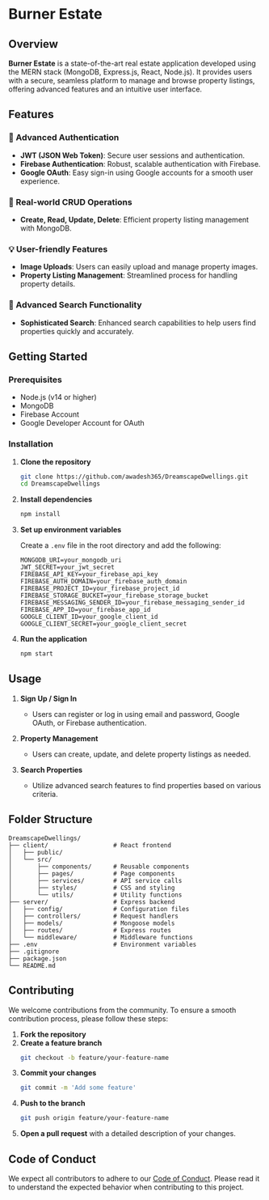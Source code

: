 # Burner Estate

## Overview

**Burner Estate** is a state-of-the-art real estate application developed using the MERN stack (MongoDB, Express.js, React, Node.js). It provides users with a secure, seamless platform to manage and browse property listings, offering advanced features and an intuitive user interface.

## Features

### 🔑 Advanced Authentication

- **JWT (JSON Web Token)**: Secure user sessions and authentication.
- **Firebase Authentication**: Robust, scalable authentication with Firebase.
- **Google OAuth**: Easy sign-in using Google accounts for a smooth user experience.

### 🏡 Real-world CRUD Operations

- **Create, Read, Update, Delete**: Efficient property listing management with MongoDB.

### 💡 User-friendly Features

- **Image Uploads**: Users can easily upload and manage property images.
- **Property Listing Management**: Streamlined process for handling property details.

### 🚀 Advanced Search Functionality

- **Sophisticated Search**: Enhanced search capabilities to help users find properties quickly and accurately.

## Getting Started

### Prerequisites

- Node.js (v14 or higher)
- MongoDB
- Firebase Account
- Google Developer Account for OAuth

### Installation

1. **Clone the repository**

   ```sh
   git clone https://github.com/awadesh365/DreamscapeDwellings.git
   cd DreamscapeDwellings
   ```

2. **Install dependencies**

   ```sh
   npm install
   ```

3. **Set up environment variables**

   Create a `.env` file in the root directory and add the following:

   ```env
   MONGODB_URI=your_mongodb_uri
   JWT_SECRET=your_jwt_secret
   FIREBASE_API_KEY=your_firebase_api_key
   FIREBASE_AUTH_DOMAIN=your_firebase_auth_domain
   FIREBASE_PROJECT_ID=your_firebase_project_id
   FIREBASE_STORAGE_BUCKET=your_firebase_storage_bucket
   FIREBASE_MESSAGING_SENDER_ID=your_firebase_messaging_sender_id
   FIREBASE_APP_ID=your_firebase_app_id
   GOOGLE_CLIENT_ID=your_google_client_id
   GOOGLE_CLIENT_SECRET=your_google_client_secret
   ```

4. **Run the application**
   ```sh
   npm start
   ```

## Usage

1. **Sign Up / Sign In**

   - Users can register or log in using email and password, Google OAuth, or Firebase authentication.

2. **Property Management**

   - Users can create, update, and delete property listings as needed.

3. **Search Properties**
   - Utilize advanced search features to find properties based on various criteria.

## Folder Structure

```plaintext
DreamscapeDwellings/
├── client/                  # React frontend
│   ├── public/
│   └── src/
│       ├── components/      # Reusable components
│       ├── pages/           # Page components
│       ├── services/        # API service calls
│       ├── styles/          # CSS and styling
│       └── utils/           # Utility functions
├── server/                  # Express backend
│   ├── config/              # Configuration files
│   ├── controllers/         # Request handlers
│   ├── models/              # Mongoose models
│   ├── routes/              # Express routes
│   └── middleware/          # Middleware functions
├── .env                     # Environment variables
├── .gitignore
├── package.json
└── README.md
```

## Contributing

We welcome contributions from the community. To ensure a smooth contribution process, please follow these steps:

1. **Fork the repository**
2. **Create a feature branch**
   ```sh
   git checkout -b feature/your-feature-name
   ```
3. **Commit your changes**
   ```sh
   git commit -m 'Add some feature'
   ```
4. **Push to the branch**
   ```sh
   git push origin feature/your-feature-name
   ```
5. **Open a pull request** with a detailed description of your changes.

## Code of Conduct

We expect all contributors to adhere to our [Code of Conduct](CODE_OF_CONDUCT.md). Please read it to understand the expected behavior when contributing to this project.

